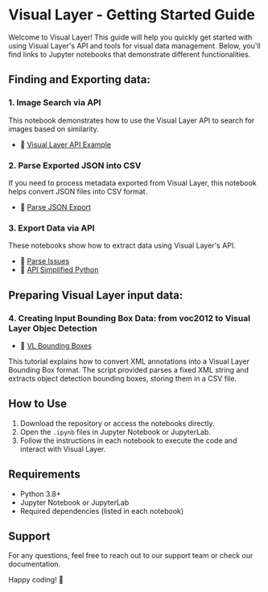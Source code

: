 # Visual Layer - Getting Started Guide

Welcome to Visual Layer! This guide will help you quickly get started with using Visual Layer's API and tools for visual data management. Below, you'll find links to Jupyter notebooks that demonstrate different functionalities.


## Finding and Exporting data:
### 1. Image Search via API
This notebook demonstrates how to use the Visual Layer API to search for images based on similarity.
- 📘 [Visual Layer API Example](notebooks/Image%20search%20via%20api/Visual%20Layer%20api%20example.ipynb)

### 2. Parse Exported JSON into CSV
If you need to process metadata exported from Visual Layer, this notebook helps convert JSON files into CSV format.
- 📘 [Parse JSON Export](notebooks/Parse%20exported%20json%20into%20csv/parse_json_export.ipynb)

### 3. Export Data via API
These notebooks show how to extract data using Visual Layer's API.
- 📘 [Parse Issues](notebooks/Export%20via%20api/parse_issues.ipynb)
- 📘 [API Simplified Python](notebooks/Export%20via%20api/api_simplified_python.ipynb)


## Preparing Visual Layer input data:
### 4. Creating Input Bounding Box Data: from voc2012 to Visual Layer Objec Detection
- 📘 [VL Bounding Boxes](notebooks/Voc2012%20to%20VL%20Bounding%20Box%20input%20format/voc2012%20to%20VL%20Annoation.ipynb
)

This tutorial explains how to convert XML annotations into a Visual Layer Bounding Box format. The script provided parses a fixed XML string and extracts object detection bounding boxes, storing them in a CSV file.


## How to Use
1. Download the repository or access the notebooks directly.
2. Open the `.ipynb` files in Jupyter Notebook or JupyterLab.
3. Follow the instructions in each notebook to execute the code and interact with Visual Layer.

## Requirements
- Python 3.8+
- Jupyter Notebook or JupyterLab
- Required dependencies (listed in each notebook)

## Support
For any questions, feel free to reach out to our support team or check our documentation.

Happy coding! 🚀


